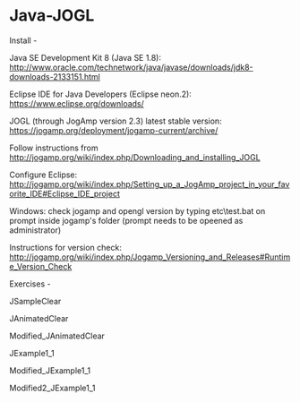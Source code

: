 # Java-JOGL

Install -

Java SE Development Kit 8 (Java SE 1.8): http://www.oracle.com/technetwork/java/javase/downloads/jdk8-downloads-2133151.html

Eclipse IDE for Java Developers (Eclipse neon.2): https://www.eclipse.org/downloads/

JOGL (through JogAmp version 2.3) latest stable version: https://jogamp.org/deployment/jogamp-current/archive/

  Follow instructions from http://jogamp.org/wiki/index.php/Downloading_and_installing_JOGL

  Configure Eclipse: http://jogamp.org/wiki/index.php/Setting_up_a_JogAmp_project_in_your_favorite_IDE#Eclipse_IDE_project
  
  Windows: check jogamp and opengl version by typing etc\test.bat on prompt inside jogamp's folder (prompt needs to be opeened as administrator)
  
  Instructions for version check: http://jogamp.org/wiki/index.php/Jogamp_Versioning_and_Releases#Runtime_Version_Check
  

Exercises -

JSampleClear

JAnimatedClear

  Modified_JAnimatedClear
  
JExample1_1
  
  Modified_JExample1_1
  
  Modified2_JExample1_1
  
